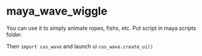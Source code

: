 # maya_wave_wiggle

You can use it to simply animate ropes, fishs, etc.
Put script in maya scripts folder.

Then `import cos_wave` and launch ui `cos_wave.create_ui()`
